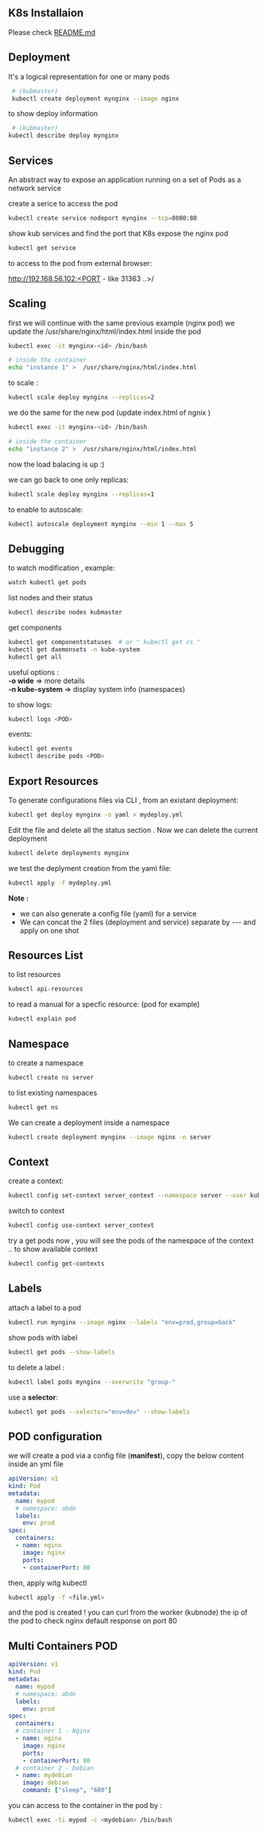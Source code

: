 ## K8s Installaion
 Please check [README.md](./README.md)

## Deployment
It's a logical representation for one or many pods 

```sh
 # (kubmaster)
 kubectl create deployment mynginx --image nginx
```
to show deploy information

```sh
 # (kubmaster)
kubectl describe deploy mynginx
```

## Services
An abstract way to expose an application running on a set of Pods as a network service

create a serice to access the pod

```sh
kubectl create service nodeport mynginx --tcp=8080:80
```
show kub services and find the port that K8s expose the nginx pod

```sh
kubectl get service
```

to access to the pod from external browser:

http://192.168.56.102:<PORT - like 31363 ..>/

## Scaling
first we will continue with the same previous example (nginx pod) 
we update the /usr/share/nginx/html/index.html inside the pod

```sh
kubectl exec -it mynginx-<id> /bin/bash

# inside the container
echo "instance 1" >  /usr/share/nginx/html/index.html 
```
to scale :

```sh
kubectl scale deploy mynginx --replicas=2
```
we do the same for the new pod (update index.html of ngnix )

```sh
kubectl exec -it mynginx-<id> /bin/bash

# inside the container
echo "instance 2" >  /usr/share/nginx/html/index.html 
```
now the load balacing is up :) 

we can go back to one only replicas:

```sh
kubectl scale deploy mynginx --replicas=1
```
to enable to autoscale:

```sh
kubectl autoscale deployment mynginx --min 1 --max 5
```

## Debugging
to watch modification , example:

```sh
watch kubectl get pods
```

list nodes and their status

```sh
kubectl describe nodes kubmaster
```
get components
```sh
kubectl get componentstatuses  # or " kubectl get cs " 
kubectl get daemonsets -n kube-system
kubectl get all
```
useful options : \
 **-o wide**  => more details \
 **-n kube-system** => display system info (namespaces)

to show logs:

```sh
kubectl logs <POD>
```
events:
```sh
kubectl get events
kubectl describe pods <POD>
```
## Export Resources

To generate configurations files via CLI , from an existant deployment:

```sh
kubectl get deploy mynginx -o yaml > mydeploy.yml
```
Edit the file and delete all the status section .
Now we can delete the current deployment
```sh
kubectl delete deployments mynginx
```
we test the deplyment creation from the yaml file:
```sh
kubectl apply -f mydeploy.yml
```
**Note :** 
- we can also generate a config file (yaml) for a service 
- We can concat the 2 files (deployment and service) separate by --- and  apply on one shot

## Resources List
to list resources
```sh
kubectl api-resources 
```
to read a manual for a specfic resource: (pod for example)
```sh
kubectl explain pod
```
## Namespace
to create a namespace
```sh
kubectl create ns server
```
to list existing namespaces
```sh
kubectl get ns
```
We can create a deployment inside a namespace
```sh
kubectl create deployment mynginx --image nginx -n server
```
## Context
create a context:
```sh
kubectl config set-context server_context --namespace server --user kubernetes-admin --cluster kubernetes
```
switch to context
```sh
kubectl config use-context server_context
```
try a get pods now , you will see the pods of the namespace of the context ..
to show available context
```sh
kubectl config get-contexts
```
## Labels

attach a label to a pod
```sh
kubectl run mynginx --image nginx --labels "env=prod,group=back"
```
show pods with label
```sh
kubectl get pods --show-labels

```
to delete a label :
```sh
kubectl label pods mynginx --overwrite "group-"
```
use a **selector**:
```sh
kubectl get pods --selector="env=dev" --show-labels
```
## POD configuration
we will create a pod via a config file (**manifest**), copy the below content inside an yml file
```yaml
apiVersion: v1
kind: Pod
metadata:
  name: mypod
  # namespace: abde
  labels:
    env: prod
spec:
  containers:
  - name: nginx
    image: nginx
    ports:
    - containerPort: 80

```
then, apply witg kubectl

```sh
kubectl apply -f <file.yml>
```
and the pod is created !
you can curl from the worker (kubnode) the ip of the pod to check nginx default response on port 80

## Multi Containers POD 

```yaml
apiVersion: v1
kind: Pod
metadata:
  name: mypod
  # namespace: abde
  labels:
    env: prod
spec:
  containers:
  # container 1 - Nginx
  - name: nginx
    image: nginx
    ports:
    - containerPort: 80
  # container 2 - Debian
  - name: mydebian
    image: debian
    command: ["sleep", "600"]

```
you can access to the container in the pod by :
```sh
kubectl exec -ti mypod -c <mydebian> /bin/bash
```